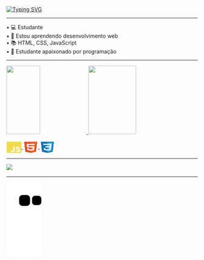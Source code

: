 [![Typing SVG](https://readme-typing-svg.herokuapp.com?font=Fira+Code&duration=4300&pause=1000&color=FF9804&width=435&lines=Ol%C3%A1%2C+meu+nome+e+pedro+pezzuol)](https://git.io/typing-svg)
<hr>

• 💻 Estudante <br>
• 📝 Estou aprendendo desenvolvimento web <br>
• 📚 HTML, CSS, JavaScript <br>
• 💖 Estudante apaixonado por programação <br>
<hr>

<div align="left">
  <a href="https://github.com/pedropezzuol">
  <img width="42%" height="180em" src="https://github-readme-stats.vercel.app/api?username=pedropezzuol&show_icons=true&theme=gruvbox&include_all_commits=true&count_private=true"/>
  <img width="50%" height="180em" src="https://github-readme-stats.vercel.app/api/top-langs/?username=pedropezzuol&layout=compact&langs_count=7&theme=gruvbox"/>
</div>
  
<div style="display: inline_block"><br>
  <img align="center" alt="Rafa-Js" height="30" width="40" src="https://raw.githubusercontent.com/devicons/devicon/master/icons/javascript/javascript-plain.svg">
  <img align="center" alt="Rafa-HTML" height="30" width="40" src="https://raw.githubusercontent.com/devicons/devicon/master/icons/html5/html5-original.svg">
  <img align="center" alt="Rafa-CSS" height="30" width="40" src="https://raw.githubusercontent.com/devicons/devicon/master/icons/css3/css3-original.svg">
</div>
<hr>
<div>
   <a href = "mailto:pedropezzuol0@gmail.com?"><img src="https://img.shields.io/badge/Gmail-D14836?style=for-the-badge&logo=gmail&logoColor=white"></a>
</div>
<hr>
 
![Snake animation](https://github.com/pedropezzuol/pedropezzuol/blob/output/github-contribution-grid-snake.svg)
